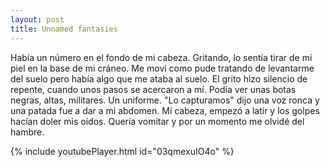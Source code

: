```yaml
---
layout: post
title: Unnamed fantasies
---
```


Había un número en el fondo de mi cabeza. Gritando, lo sentía tirar de mi
piel en la base de mi cráneo. Me moví como pude tratando de levantarme del
suelo pero había algo que me ataba al suelo. El grito hizo silencio de
repente, cuando unos pasos se acercaron a mí. Podía ver unas botas negras,
altas, militares. Un uniforme. "Lo capturamos" dijo una voz ronca y una patada
fue a dar a mi abdomen. Mí cabeza, empezó a latir y los golpes hacían doler mis
oídos. Quería vomitar y por un momento me olvidé del hambre.

{% include youtubePlayer.html id="03qmexuIO4o" %}

